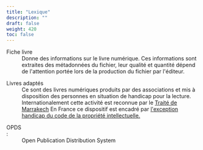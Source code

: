 ```yaml
---
title: "Lexique"
description: ""
draft: false
weight: 420
toc: false
---
```




  <dl>
    <dt id="bookInformation">Fiche livre</dt>
    <dd> Donne des informations sur le livre numérique. Ces informations sont 
    extraites des métadonnées du fichier, leur qualité et quantité dépend de 
    l'attention portée lors de la production du fichier par l'éditeur.
    </dd>
  </dl>

  <dl>
    <dt id="AdaptedBooks">Livres adaptés</dt>
    <dd>Ce sont des livres numériques produits par des associations et mis à 
    disposition des personnes en situation de handicap pour la lecture. 
    Internationalement cette activité est reconnue par le 
    <a href="https://www.wipo.int/marrakesh_treaty/fr/index.html">Traité de Marrakech</a>
    En France ce dispositif est encadré par 
    <a href="https://www.culture.gouv.fr/Thematiques/Livre-et-lecture/Les-politiques-de-soutien-a-l-economie-du-livre/L-exception-au-droit-d-auteur-en-faveur-des-personnes-handicapees">
    l'exception handicap du code de la propriété intellectuelle.
    </a>
    </dd>
  </dl>
  
  <dl>
    <dt id="OPDS">OPDS</dt>:<dd lang="en"> Open Publication Distribution System
      </dd>
  </dl>